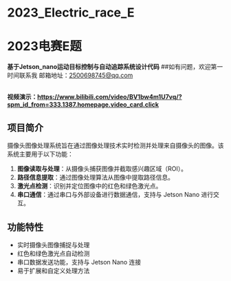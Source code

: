 # 2023_Electric_race_E
# **2023电赛E题**

**基于Jetson_nano运动目标控制与自动追踪系统设计代码**
##如有问题，欢迎第一时间联系我
  邮箱地址：2500698745@qq.com
  ##
**视频演示：https://www.bilibili.com/video/BV1bw4m1U7vq/?spm_id_from=333.1387.homepage.video_card.click**

## 项目简介

摄像头图像处理系统旨在通过图像处理技术实时检测并处理来自摄像头的图像。该系统主要用于以下功能：

1. **图像读取与处理**：从摄像头捕获图像并截取感兴趣区域（ROI）。
2. **路径信息提取**：通过图像处理算法从图像中提取路径信息。
3. **激光点检测**：识别并定位图像中的红色和绿色激光点。
4. **串口通信**：通过串口与外部设备进行数据通信，支持与 Jetson Nano 进行交互。

## 功能特性

- 实时摄像头图像捕捉与处理
- 红色和绿色激光点自动检测
- 串口数据发送功能，支持与 Jetson Nano 连接
- 易于扩展和自定义处理方法

